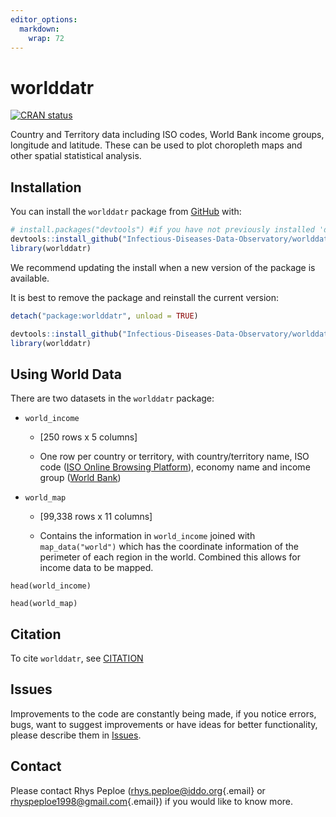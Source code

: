 ```yaml
---
editor_options: 
  markdown: 
    wrap: 72
---
```


# worlddatr

<!-- badges: start -->

[![CRAN
status](https://www.r-pkg.org/badges/version/worlddatr)](https://CRAN.R-project.org/package=worlddatr)

<!-- badges: end -->

Country and Territory data including ISO codes, World Bank income
groups, longitude and latitude. These can be used to plot choropleth
maps and other spatial statistical analysis.

## Installation

You can install the `worlddatr` package from
[GitHub](https://github.com/) with:

``` r
# install.packages("devtools") #if you have not previously installed 'devtools' on your machine
devtools::install_github("Infectious-Diseases-Data-Observatory/worlddatr")
library(worlddatr)
```

We recommend updating the install when a new version of the package is
available.

It is best to remove the package and reinstall the current version:

``` r
detach("package:worlddatr", unload = TRUE)

devtools::install_github("Infectious-Diseases-Data-Observatory/worlddatr")
library(worlddatr)
```

## Using World Data

There are two datasets in the `worlddatr` package:

-   `world_income`

    -   [250 rows x 5 columns]

    -   One row per country or territory, with country/territory name,
        ISO code ([ISO Online Browsing
        Platform](https://www.iso.org/obp/ui/#search)), economy name and
        income group ([World
        Bank](https://datahelpdesk.worldbank.org/knowledgebase/articles/906519-world-bank-country-and-lending-groups))

-   `world_map`

    -   [99,338 rows x 11 columns]

    -   Contains the information in `world_income` joined with
        `map_data("world")` which has the coordinate information of the
        perimeter of each region in the world. Combined this allows for
        income data to be mapped.

```{r}
head(world_income)

head(world_map)
```

## Citation

To cite `worlddatr`, see
[CITATION](https://github.com/Infectious-Diseases-Data-Observatory/worlddatr/blob/main/inst/CITATION)

## Issues

Improvements to the code are constantly being made, if you notice
errors, bugs, want to suggest improvements or have ideas for better
functionality, please describe them in
[Issues](https://github.com/Infectious-Diseases-Data-Observatory/worlddatr/issues).

## Contact

Please contact Rhys Peploe
([rhys.peploe\@iddo.org](mailto:rhys.peploe@iddo.org){.email} or
[rhyspeploe1998\@gmail.com](mailto:rhyspeploe1998@gmail.com){.email}) if
you would like to know more.
